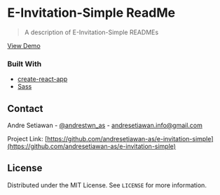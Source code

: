 # E-Invitation-Simple ReadMe
> A description of E-Invitation-Simple READMEs

<p align="left">
  <p align="left">
    <a href="https://simple-wedding-invitation.netlify.app/">View Demo</a>
  </p>
</p>

### Built With

* [create-react-app](https://create-react-app.dev/docs/getting-started/)
* [Sass](https://sass-lang.com/)

<!-- CONTACT -->
## Contact

Andre Setiawan - [@andrestwn_as](https://twitter.com/andrestwn_as) - andresetiawan.info@gmail.com

Project Link: [https://github.com/andresetiawan-as/e-invitation-simple](https://github.com/andresetiawan-as/e-invitation-simple)

<!-- LICENSE -->
## License

Distributed under the MIT License. See `LICENSE` for more information.
